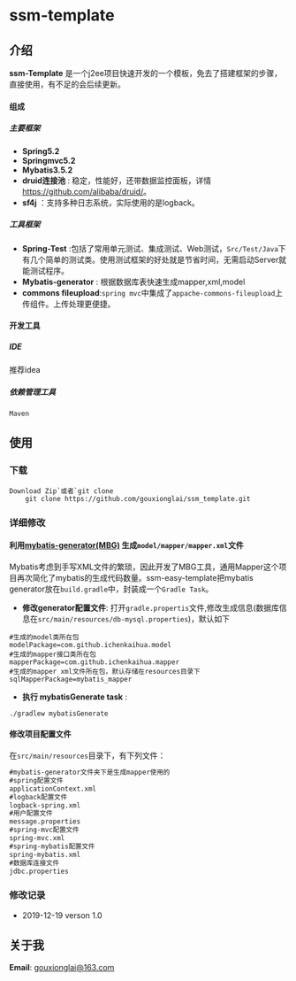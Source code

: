 # ssm-template

## 介绍

**ssm-Template** 是一个j2ee项目快速开发的一个模板，免去了搭建框架的步骤，直接使用，有不足的会后续更新。

#### 组成

##### 主要框架

- **Spring5.2**
- **Springmvc5.2**
- **Mybatis3.5.2** 
- **druid连接池** : 稳定，性能好，还带数据监控面板，详情<https://github.com/alibaba/druid/>。
- **sf4j** ：支持多种日志系统，实际使用的是logback。

##### 工具框架

- **Spring-Test** :包括了常用单元测试、集成测试、Web测试，`Src/Test/Java`下有几个简单的测试类。使用测试框架的好处就是节省时间，无需启动Server就能测试程序。
- **Mybatis-generator** : 根据数据库表快速生成mapper,xml,model
- **commons fileupload**:`spring mvc`中集成了`appache-commons-fileupload`上传组件。上传处理更便捷。

#### 开发工具

##### IDE

推荐idea

##### 依赖管理工具

`Maven`

## 使用

### 下载

```
Download Zip`或者`git clone
	git clone https://github.com/gouxionglai/ssm_template.git
```

### 详细修改

#### 利用[mybatis-generator(MBG)](http://mybatis.github.io/generator/) 生成`model/mapper/mapper.xml`文件

Mybatis考虑到手写XML文件的繁琐，因此开发了MBG工具，通用Mapper这个项目再次简化了mybatis的生成代码数量。ssm-easy-template把mybatis generator放在`build.gradle`中，封装成一个`Gradle Task`。

- **修改generator配置文件**: 打开`gradle.propertis`文件,修改生成信息(数据库信息在`src/main/resources/db-mysql.properties`)，默认如下

```
#生成的model类所在包
modelPackage=com.github.ichenkaihua.model
#生成的mapper接口类所在包
mapperPackage=com.github.ichenkaihua.mapper
#生成的mapper xml文件所在包，默认存储在resources目录下
sqlMapperPackage=mybatis_mapper
```

- **执行 mybatisGenerate task** :

```
./gradlew mybatisGenerate
```

#### 修改项目配置文件

在`src/main/resources`目录下，有下列文件：

```txt
#mybatis-generator文件夹下是生成mapper使用的
#spring配置文件
applicationContext.xml
#logback配置文件
logback-spring.xml
#用户配置文件
message.properties
#spring-mvc配置文件
spring-mvc.xml
#spring-mybatis配置文件
spring-mybatis.xml
#数据库连接文件
jdbc.properties
```

### 修改记录

- 2019-12-19 verson 1.0



## 关于我

**Email**: [gouxionglai@163.com](mailto:gouxionglai@163.com)